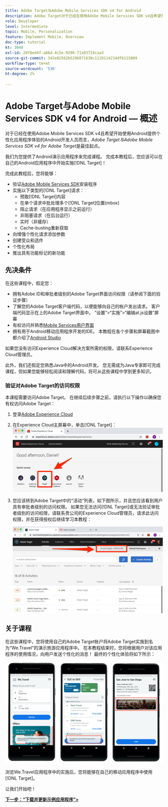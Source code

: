 ```yaml
---
title: Adobe Target与Adobe Mobile Services SDK v4 for Android
description: Adobe Target对于已经在使用Adobe Mobile Services SDK v4且希望开始使用Android提供个性化应用程序体验的Android开发人员而言，带Adobe Mobile Services SDK v4的Adobe Target是一个完美起点。
role: Developer
level: Intermediate
topic: Mobile, Personalization
feature: Implement Mobile, Overview
doc-type: tutorial
kt: 3040
exl-id: 20f8ed4f-a86d-4c5e-9296-71a93724caa3
source-git-commit: 342e02562b5296871638c1120114214df6115809
workflow-type: tm+mt
source-wordcount: '536'
ht-degree: 2%

---
```


# Adobe Target与Adobe Mobile Services SDK v4 for Android — 概述

对于已经在使用Adobe Mobile Services SDK v4且希望开始使用Android提供个性化应用程序体验的Android开发人员而言，_Adobe Target与Adobe Mobile Services SDK v4 for Adobe Target_&#x200B;是最佳起点。

我们为您提供了Android演示应用程序来完成课程。 完成本教程后，您应该可以在自己的Android应用程序中开始实施[!DNL Target]！

完成此教程后，您将能够：

* 验证[Adobe Mobile Services SDK](https://experienceleague.adobe.com/docs/mobile-services/android/getting-started-android/requirements.html?lang=en)安装程序
* 实施以下类型的[!DNL Target]请求：
   * 预取[!DNL Target]内容
   * 在单个请求中批处理多个[!DNL Target]位置(mbox)
   * 阻止请求（在应用程序显示之前运行）
   * 非阻塞请求（在后台运行）
   * 实时（非缓存）
   * Cache-busting重新获取
* 向增强个性化请求添加参数
* 创建受众和选件
* 个性化布局
* 推出具有功能标记的新功能

## 先决条件

在这些课程中，假定您：

* 拥有Adobe ID和审批者级别的Adobe Target界面访问权限（请参阅下面的验证步骤）
* 了解您的Adobe Target客户端代码，以便能够向自己的帐户发出请求。 客户端代码显示在上的Adobe Target界面中。   “设置”>“实施”>“编辑at.js设置”屏幕
* 有权访问并熟悉[Mobile Services用户界面](https://mobilemarketing.adobe.com/)
* 拥有用于Android移动应用程序开发的IDE。 本教程在各个步骤和屏幕截图中都介绍了[Android Studio](https://developer.android.com/studio/install)

如果您没有访问Experience Cloud解决方案所需的权限，请联系Experience Cloud管理员。

此外，我们还假定您熟悉Java中的Android开发。 您无需成为Java专家即可完成课程，但如果您能够轻松阅读和理解代码，将可从这些课程中学到更多知识。

### 验证对Adobe Target的访问权限

本课程需要访问Adobe Target。 在继续后续步骤之前，请执行以下操作以确保您有权访问Adobe Target：

1. 登录[Adobe Experience Cloud](https://experience.adobe.com/)
1. 在Experience Cloud主屏幕中，单击[!DNL Target]：
   ![Experience Cloud主屏幕](assets/aec_homeScreen_clickTarget.png)
1. 您应该转到Adobe Target中的“活动”列表，如下图所示，并且您应该看到用户具有审批者级别的访问权限。 如果您无法访问[!DNL Target]或无法验证审批者级别的访问权限，请联系贵公司的Experience Cloud管理员，请求此访问权限，并在获得授权后继续学习本教程：

   ![Adobe UI](assets/targetUI_approver.png)

## 关于课程

在这些课程中，您将使用自己的Adobe Target帐户将Adobe Target实施到名为“We.Travel”的演示旅游应用程序中。 在本教程结束时，您将根据用户对该应用程序的使用情况，向用户发送个性化的消息！ 最终的个性化体验将如下所示：

![We.Travel应用最终](assets/overview_final_result.jpg)

浏览We.Travel应用程序中的实施后，您将能够在自己的移动应用程序中使用[!DNL Target]。

让我们开始吧！

**[下一步：“下载并更新示例应用程序”>](download-and-update-the-sample-app.md)**
